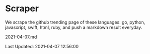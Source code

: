 # Scraper

We scrape the github trending page of these languages: go, python, javascript, swift, html, ruby, and push a markdown result everyday.

[2021-04-07.md](https://github.com/henson/Scraper/blob/master/2021-04-07.md)

Last Updated: 2021-04-07 12:56:00